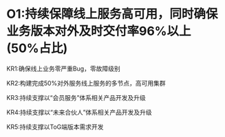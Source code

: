 # O1:持续保障线上服务高可用，同时确保业务版本对外及时交付率96%以上(50%占比)
KR1:确保线上业务零严重Bug，零故障级别  

KR2:构建完成50%对外服务线上服务的多节点，高可用集群  

KR3:持续支撑以“会员服务”体系相关产品开发及升级  

KR4:持续支撑以“未来合伙人”体系相关产品开发及升级  

KR5:持续支撑以ToG端版本需求开发  


